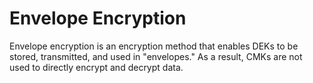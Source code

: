 # Envelope Encryption<a name="kms_01_0009"></a>

Envelope encryption is an encryption method that enables DEKs to be stored, transmitted, and used in "envelopes." As a result, CMKs are not used to directly encrypt and decrypt data.

